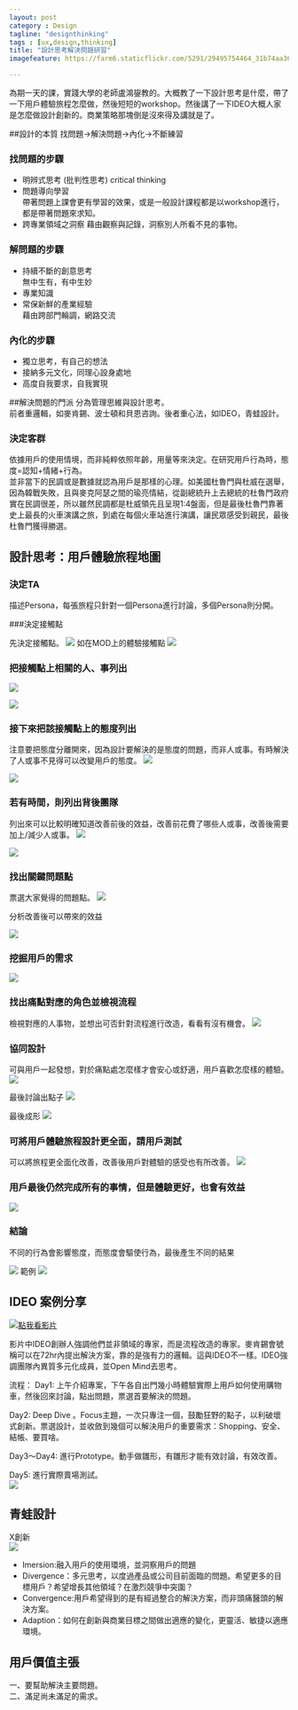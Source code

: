 ```yaml
---
layout: post
category : Design
tagline: "designthinking"
tags : [ux,design,thinking]
title: "設計思考解決問題研習"
imagefeature: https://farm6.staticflickr.com/5291/29495754464_31b74aa36f_o.png

---
```


為期一天的課，實踐大學的老師盧鴻鋆教的。大概教了一下設計思考是什麼，帶了一下用戶體驗旅程怎麼做，然後短短的workshop。然後講了一下IDEO大概人家是怎麼做設計創新的。商業策略那塊倒是沒來得及講就是了。


##設計的本質
找問題->解決問題->內化->不斷練習

### 找問題的步驟
- 明辨式思考 (批判性思考) critical thinking  
- 問題導向學習  
  帶著問題上課會更有學習的效果，或是一般設計課程都是以workshop進行，都是帶著問題來求知。  
- 跨專業領域之洞察 
  藉由觀察與記錄，洞察別人所看不見的事物。
  
### 解問題的步驟
- 持續不斷的創意思考  
  無中生有，有中生妙  
- 專業知識  
- 常保新鮮的產業經驗  
  藉由跨部門輪調，網路交流
  
### 內化的步驟
- 獨立思考，有自己的想法
- 接納多元文化，同理心設身處地
- 高度自我要求，自我實現

##解決問題的門派
分為管理思維與設計思考。  
前者重邏輯，如麥肯錫、波士頓和貝恩咨詢。後者重心法，如IDEO，青蛙設計。


### 決定客群
依據用戶的使用情境，而非純粹依照年齡，用量等來決定。在研究用戶行為時，態度=認知+情緒+行為。  
並非當下的民調或是數據就認為用戶是那樣的心理。如美國杜魯門與杜威在選舉，因為韓戰失敗，且與麥克阿瑟之間的瑜亮情結，從副總統升上去總統的杜魯門政府實在民調很差，所以雖然民調都是杜威領先且呈現1:4盤面，但是最後杜魯門靠著史上最長的火車演講之旅，到處在每個火車站進行演講，讓民眾感受到親民，最後杜魯門獲得勝選。

## 設計思考：用戶體驗旅程地圖
### 決定TA 
描述Persona，每張旅程只針對一個Persona進行討論，多個Persona則分開。


###決定接觸點

先決定接觸點。
![](https://farm6.staticflickr.com/5562/30087723806_215599f3f3_o.png)
如在MOD上的體驗接觸點
![](https://farm6.staticflickr.com/5537/30038794921_ec6e8c62b5_o.png)

### 把接觸點上相關的人、事列出
![](https://farm6.staticflickr.com/5293/29494445133_417da108f9_o.png)

![](https://farm6.staticflickr.com/5295/30008591152_23b904f7fa_o.png)

### 接下來把該接觸點上的態度列出
注意要把態度分離開來，因為設計要解決的是態度的問題，而非人或事。有時解決了人或事不見得可以改變用戶的態度。
![](https://farm6.staticflickr.com/5118/29827796670_bc52b6a55b_o.png)

![](https://farm6.staticflickr.com/5522/30008652272_461760a58f_o.png)


### 若有時間，則列出背後團隊
列出來可以比較明確知道改善前後的效益，改善前花費了哪些人或事，改善後需要加上/減少人或事。
![](https://farm6.staticflickr.com/5728/30038998361_503e82684d_o.png)


![](https://farm9.staticflickr.com/8128/29827852620_c2b1d089e4_o.png)

### 找出關鍵問題點
票選大家覺得的問題點。
![](https://farm9.staticflickr.com/8275/29827868690_9c26d0705c_o.png)

分析改善後可以帶來的效益

![](https://farm9.staticflickr.com/8774/29827889800_c080ff61a1_o.png)

### 挖掘用戶的需求
![](https://farm6.staticflickr.com/5144/29494901414_080c21e5eb_o.png)

### 找出痛點對應的角色並檢視流程
檢視對應的人事物，並想出可否針對流程進行改造，看看有沒有機會。
![](https://farm6.staticflickr.com/5545/30088162476_7689d75b37_o.png)

### 協同設計
可與用戶一起發想，對於痛點處怎麼樣才會安心或舒適，用戶喜歡怎麼樣的體驗。
![](https://farm9.staticflickr.com/8403/30008781012_3151616b89_o.png)

最後討論出點子
![](https://farm9.staticflickr.com/8399/29494659213_88b26c6112_o.png)

最後成形
![](https://farm8.staticflickr.com/7503/30008817802_23bee4e5de_o.png)

### 可將用戶體驗旅程設計更全面，請用戶測試
可以將旅程更全面化改善，改善後用戶對體驗的感受也有所改善。
![](https://farm9.staticflickr.com/8601/30123303835_692491a80f_o.png)

### 用戶最後仍然完成所有的事情，但是體驗更好，也會有效益
![](https://farm6.staticflickr.com/5713/30008868112_c4646834ec_o.png)


### 結論
不同的行為會影響態度，而態度會驅使行為，最後產生不同的結果


![](https://farm9.staticflickr.com/8806/30039263671_030a1cf6e2_o.png)
範例
![](https://farm6.staticflickr.com/5448/29495097104_e065cf8f04_o.png)


## IDEO 案例分享

[![點我看影片](https://farm6.staticflickr.com/5327/30039373761_8d93775a99_o.png)](https://www.youtube.com/watch?v=taJOV-YCieI "IDEO如何在五天內完成購物車的設計")

影片中IDEO創辦人強調他們並非領域的專家，而是流程改造的專家。麥肯錫會號稱可以在72hr內提出解決方案，靠的是強有力的邏輯。這與IDEO不一樣。IDEO強調團隊內異質多元化成員，並Open Mind去思考。

流程：
Day1:
上午介紹專案，下午各自出門幾小時體驗實際上用戶如何使用購物車，然後回來討論，點出問題，票選首要解決的問題。

Day2:
Deep Dive 。Focus主題，一次只專注一個，鼓勵狂野的點子，以利破壞式創新。票選設計，並收斂到幾個可以解決用戶的重要需求：Shopping、安全、結帳、要買啥。

Day3～Day4:
進行Prototype。動手做雛形，有雛形才能有效討論，有效改善。

Day5:
進行實際賣場測試。  
![](https://farm9.staticflickr.com/8641/30123748125_7d8eb3fba7_o.jpg)


## 青蛙設計
X創新  
![](https://farm6.staticflickr.com/5035/29495374543_0a53147106_o.png)  

- Imersion:融入用戶的使用環境，並洞察用戶的問題
- Divergence：多元思考，以度過產品或公司目前面臨的問題。希望更多的目標用戶？希望增長其他領域？在激烈競爭中突圍？
- Convergence:用戶希望得到的是有經過整合的解決方案，而非頭痛醫頭的解決方案。
- Adaption：如何在創新與商業目標之間做出適應的變化，更靈活、敏捷以適應環境。



## 用戶價值主張
一、要幫助解決主要問題。  
二、滿足尚未滿足的需求。